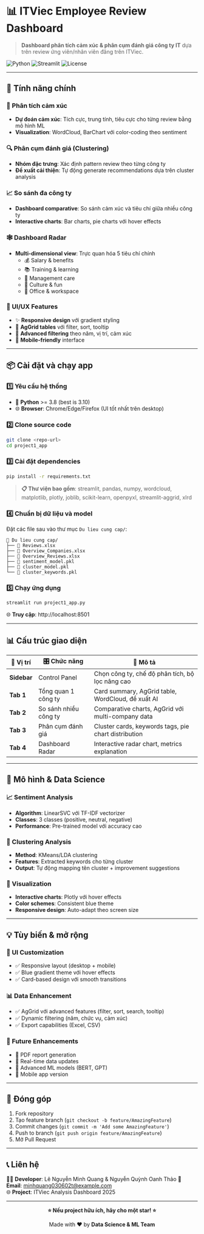 # 📊 ITViec Employee Review Dashboard

> **Dashboard phân tích cảm xúc & phân cụm đánh giá công ty IT** dựa trên review ứng viên/nhân viên đăng trên ITViec.

![Python](https://img.shields.io/badge/Python-3.8+-blue.svg)
![Streamlit](https://img.shields.io/badge/Streamlit-1.28+-red.svg)
![License](https://img.shields.io/badge/License-MIT-green.svg)

<!-- Bạn nên thêm 1 ảnh chụp màn hình app (nếu có) để minh họa -->

---

## 🚀 Tính năng chính

### 🎯 Phân tích cảm xúc
- **Dự đoán cảm xúc**: Tích cực, trung tính, tiêu cực cho từng review bằng mô hình ML
- **Visualization**: WordCloud, BarChart với color-coding theo sentiment

### 🔍 Phân cụm đánh giá (Clustering)
- **Nhóm đặc trưng**: Xác định pattern review theo từng công ty
- **Đề xuất cải thiện**: Tự động generate recommendations dựa trên cluster analysis

### 📈 So sánh đa công ty
- **Dashboard comparative**: So sánh cảm xúc và tiêu chí giữa nhiều công ty
- **Interactive charts**: Bar charts, pie charts với hover effects

### 🕸️ Dashboard Radar
- **Multi-dimensional view**: Trực quan hóa 5 tiêu chí chính
  - 💰 Salary & benefits
  - 📚 Training & learning  
  - 🤝 Management care
  - 🎉 Culture & fun
  - 🏢 Office & workspace

### 🎨 UI/UX Features
- ✨ **Responsive design** với gradient styling
- 🔧 **AgGrid tables** với filter, sort, tooltip
- 🎯 **Advanced filtering** theo năm, vị trí, cảm xúc
- 📱 **Mobile-friendly** interface

---

## 📦 Cài đặt và chạy app

### 1️⃣ Yêu cầu hệ thống
- 🐍 **Python** >= 3.8 (best is 3.10)
- 🌐 **Browser**: Chrome/Edge/Firefox (UI tốt nhất trên desktop)

### 2️⃣ Clone source code
```bash
git clone <repo-url>
cd project1_app
```

### 3️⃣ Cài đặt dependencies
```bash
pip install -r requirements.txt
```

> **📋 Thư viện bao gồm**: streamlit, pandas, numpy, wordcloud, matplotlib, plotly, joblib, scikit-learn, openpyxl, streamlit-aggrid, xlrd

### 4️⃣ Chuẩn bị dữ liệu và model
Đặt các file sau vào thư mục `Du lieu cung cap/`:

```
📁 Du lieu cung cap/
├── 📄 Reviews.xlsx
├── 📄 Overview_Companies.xlsx
├── 📄 Overview_Reviews.xlsx
├── 🤖 sentiment_model.pkl
├── 🤖 cluster_model.pkl
└── 🤖 cluster_keywords.pkl
```

### 5️⃣ Chạy ứng dụng
```bash
streamlit run project1_app.py
```

🌐 **Truy cập**: http://localhost:8501

---

## 📊 Cấu trúc giao diện

| 📍 Vị trí | 🎛️ Chức năng | 📝 Mô tả |
|------------|---------------|-----------|
| **Sidebar** | Control Panel | Chọn công ty, chế độ phân tích, bộ lọc nâng cao |
| **Tab 1** | Tổng quan 1 công ty | Card summary, AgGrid table, WordCloud, đề xuất AI |
| **Tab 2** | So sánh nhiều công ty | Comparative charts, AgGrid với multi-company data |
| **Tab 3** | Phân cụm đánh giá | Cluster cards, keywords tags, pie chart distribution |
| **Tab 4** | Dashboard Radar | Interactive radar chart, metrics explanation |

---

## 🧠 Mô hình & Data Science

### 📈 Sentiment Analysis
- **Algorithm**: LinearSVC với TF-IDF vectorizer
- **Classes**: 3 classes (positive, neutral, negative)
- **Performance**: Pre-trained model với accuracy cao

### 🎯 Clustering Analysis  
- **Method**: KMeans/LDA clustering
- **Features**: Extracted keywords cho từng cluster
- **Output**: Tự động mapping tên cluster + improvement suggestions

### 🎨 Visualization
- **Interactive charts**: Plotly với hover effects
- **Color schemes**: Consistent blue theme
- **Responsive design**: Auto-adapt theo screen size

---

## 💡 Tùy biến & mở rộng

### 🎨 UI Customization
- ✅ Responsive layout (desktop + mobile)
- ✅ Blue gradient theme với hover effects
- ✅ Card-based design với smooth transitions

### 📊 Data Enhancement
- ✅ AgGrid với advanced features (filter, sort, search, tooltip)
- ✅ Dynamic filtering (năm, chức vụ, cảm xúc)
- ✅ Export capabilities (Excel, CSV)

### 🔮 Future Enhancements
- 📄 PDF report generation
- 🔄 Real-time data updates
- 🤖 Advanced ML models (BERT, GPT)
- 📱 Mobile app version

---

## 🤝 Đóng góp

1. Fork repository
2. Tạo feature branch (`git checkout -b feature/AmazingFeature`)
3. Commit changes (`git commit -m 'Add some AmazingFeature'`)
4. Push to branch (`git push origin feature/AmazingFeature`)
5. Mở Pull Request

---

## 📞 Liên hệ

👨‍💻 **Developer**: Lê Nguyễn Minh Quang & Nguyễn Quỳnh Oanh Thảo
📧 **Email**: minhquang030602t@example.com  
🌐 **Project**: ITViec Analysis Dashboard 2025


---

<div align="center">

**⭐ Nếu project hữu ích, hãy cho một star! ⭐**

Made with ❤️ by **Data Science & ML Team**

</div>